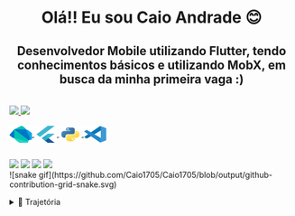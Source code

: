 <h1 align="center">
Olá!! Eu sou Caio Andrade 😊
</h1>
<h2 align="center">
Desenvolvedor Mobile utilizando Flutter, tendo conhecimentos básicos e utilizando MobX, em busca da minha primeira vaga :)
</h2>
<div><br>
  <a href="https://github.com/Caio1705">
  <img height="180em" src="https://github-readme-stats.vercel.app/api?username=Caio1705&show_icons=true&theme=dracula&include_all_commits=true&count_private=true"/>
  <img height="180em" src="https://github-readme-stats.vercel.app/api/top-langs/?username=Caio1705&layout=compact&langs_count=7&theme=dracula"/>
</div>
<div style="display: inline_block"><br>
  <img align="center" alt="Dart" height="30" width="40" src="https://raw.githubusercontent.com/devicons/devicon/master/icons/dart/dart-original.svg">
  <img align="center" alt="Flutter" height="30" width="40" src="https://raw.githubusercontent.com/devicons/devicon/master/icons/flutter/flutter-original.svg">
  <img align="center" alt="Python" height="30" width="40" src="https://raw.githubusercontent.com/devicons/devicon/master/icons/python/python-original.svg">
  <img align="center" alt="VSCode" height="30" width="40" src="https://raw.githubusercontent.com/devicons/devicon/master/icons/vscode/vscode-original.svg">
</div>
  
  ##
  
  <div>
    <a href="https://www.instagram.com/ca.io.7/" target="_blank"><img src="https://img.shields.io/badge/-Instagram-%23E4405F?style=for-the-badge&logo=instagram&logoColor=white" target="_blank"></a>
    <a href="https://discord.gg/506211628102975489" target="_blank"><img src="https://img.shields.io/badge/Discord-7289DA?style=for-the-badge&logo=discord&logoColor=white" target="_blank"></a>
    <a href = "mailto:caio.andrade.1705@gmail.com"><img src="https://img.shields.io/badge/Gmail-D14836?style=for-the-badge&logo=gmail&logoColor=white" target="_blank"></a>
    <a href="https://www.linkedin.com/in/https://www.linkedin.com/in/caio-andrade-3b668a1b4/" target="_blank"><img src="https://img.shields.io/badge/-LinkedIn-%230077B5?style=for-the-badge&logo=linkedin&logoColor=white" target="_blank"></a> 
  </div>
   ![snake gif](https://github.com/Caio1705/Caio1705/blob/output/github-contribution-grid-snake.svg)
  </p>

<details> 
<summary>📃 Trajetória</summary>

## Formação

- 📖 **Engenharia elétrica**\
📆 2021 - 2026\
📍 **Universidade Federal de Sergipe** - Aracaju, Brasil
                                                                                                                                     
- 📖 **Inglês**\
📆 2017 - 2020\
📍 **Wizard By Pearson** - Sinop, Brasil                                                                                                                               
 
- 📖 **Ensino Médio Tec. Automação Industrial**\
📆 2018 - 2020\
📍 **Instituto Federal de Mato Grosso** - Sinop, Brasil  
                                                                                                                                     
## Experiência
                                                          
<img align="right" src="https://img.shields.io/badge/C-00599C?style=for-the-badge&logo=c&logoColor=white" />
<img align="right" src="https://img.shields.io/badge/C%2B%2B-00599C?style=for-the-badge&logo=c%2B%2B&logoColor=white" />
<img align="right" src="https://img.shields.io/badge/Trello-0052CC?style=for-the-badge&logo=trello&logoColor=white" />                                                                                                                      

- 👨‍💻 **Projeto de Extensão | Escuderia UFSAE - Equipe de Fórmula SAE BRASIL**\
📆 2022 - Em andamento\
📍 **Universidade Federal de Mato Grosso** - Cuiabá, Brasil                                                                                                                                       

<img align="right" src="https://img.shields.io/badge/Arduino_IDE-00979D?style=for-the-badge&logo=arduino&logoColor=white" /> 
<img align="right" src="https://img.shields.io/badge/Audacity-0000CC?style=for-the-badge&logo=audacity&logoColor=white" />
<img align="right" src="https://img.shields.io/badge/Canva-%2300C4CC.svg?&style=for-the-badge&logo=Canva&logoColor=white" /> 

- 👨‍💻 **Bolsista | Programa de Educação Tutorial - PET Engenharia Elétrica - UFMT**\
📆 2021 - 2022\
📍 **Universidade Federal de Mato Grosso** - Cuiabá, Brasil                                                                  

<details>   
<summary>📃 English version </summary>
<br>

  
## Education

                                                                                                                                     
## Experience

  
</details>

 ![snake gif](https://github.com/Caio1705/Caio1705/blob/output/github-contribution-grid-snake.svg)

